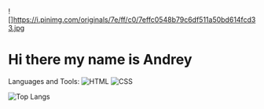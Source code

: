 ![]https://i.pinimg.com/originals/7e/ff/c0/7effc0548b79c6df511a50bd614fcd33.jpg
<h1>Hi there my name is Andrey</h1>

Languages and Tools:
![HTML](https://img.shields.io/badge/HTML5-0B0A0C?style=for-the-badge&logo=html5&logoColor=white)
![CSS](https://img.shields.io/badge/CSS3-0B0A0C?style=for-the-badge&logo=css3&logoColor=white)

![Top Langs](https://github-readme-stats.vercel.app/api/top-langs/?username=aanddi&theme=dark&show_icons=true)
